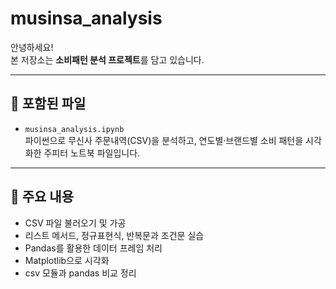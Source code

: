 # musinsa_analysis

안녕하세요!  
본 저장소는 **소비패턴 분석 프로젝트**를 담고 있습니다.

---

## 📂 포함된 파일

- `musinsa_analysis.ipynb`  
  파이썬으로 무신사 주문내역(CSV)을 분석하고, 연도별·브랜드별 소비 패턴을 시각화한 주피터 노트북 파일입니다.

---

## 📌 주요 내용

- CSV 파일 불러오기 및 가공
- 리스트 메서드, 정규표현식, 반복문과 조건문 실습
- Pandas를 활용한 데이터 프레임 처리
- Matplotlib으로 시각화
- csv 모듈과 pandas 비교 정리

